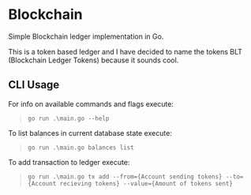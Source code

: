 # Blockchain
Simple Blockchain ledger implementation in Go. 

This is a token based ledger and I have decided to name the tokens BLT (Blockchain Ledger Tokens) because it sounds cool.


## CLI Usage

For info on available commands and flags execute:

> `go run .\main.go --help`

To list balances in current database state execute:
   
> `go run .\main.go balances list`

To add transaction to ledger execute:
> `go run .\main.go tx add --from={Account sending tokens} --to={Account recieving tokens} --value={Amount of tokens sent}`

<!--Hidden Notes:
    * Event-based architecture: production, consumtion, reaction to events (eg. transaction is event, update state is reaction)
    * Reward: for every specific time interval like every week, creator of blockchain gets rewarded a specific amount of tokens like 100
-->
